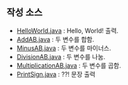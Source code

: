 ## 작성 소스
- [HelloWorld.java](https://github.com/sohiekim65/study_javas/blob/master/src/HelloWorld.java) : Hello, World! 출력.
- [AddAB.java](https://github.com/sohiekim65/study_javas/blob/master/src/AddAB.java) : 두 변수를 합함.
- [MinusAB.java](https://github.com/sohiekim65/study_javas/blob/master/src/MinusAB.java) : 두 변수를 마이너스.
- [DivisionAB.java](https://github.com/sohiekim65/study_javas/blob/master/src/DivisionAB.java) : 두 변수를 나눔.
- [MultiplicationAB.java](https://github.com/sohiekim65/study_javas/blob/master/src/MultiplicationAB.java) : 두 변수를 곱함.
- [PrintSign.java](https://github.com/sohiekim65/study_javas/blob/master/src/PrintSign.java) : ??! 문장 출력

